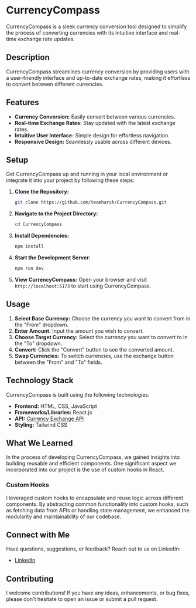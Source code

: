 # CurrencyCompass

CurrencyCompass is a sleek currency conversion tool designed to simplify the process of converting currencies with its intuitive interface and real-time exchange rate updates.

## Description

CurrencyCompass streamlines currency conversion by providing users with a user-friendly interface and up-to-date exchange rates, making it effortless to convert between different currencies.

## Features

- **Currency Conversion:** Easily convert between various currencies.
- **Real-time Exchange Rates:** Stay updated with the latest exchange rates.
- **Intuitive User Interface:** Simple design for effortless navigation.
- **Responsive Design:** Seamlessly usable across different devices.

## Setup

Get CurrencyCompass up and running in your local environment or integrate it into your project by following these steps:

1. **Clone the Repository:**
    ```bash
    git clone https://github.com/teamharsh/CurrencyCompass.git
    ```

2. **Navigate to the Project Directory:**
    ```bash
    cd CurrencyCompass
    ```

3. **Install Dependencies:**
    ```bash
    npm install
    ```

4. **Start the Development Server:**
    ```bash
    npm run dev
    ```

5. **View CurrencyCompass:**
    Open your browser and visit `http://localhost:5173` to start using CurrencyCompass.

## Usage

1. **Select Base Currency:** Choose the currency you want to convert from in the "From" dropdown.
2. **Enter Amount:** Input the amount you wish to convert.
3. **Choose Target Currency:** Select the currency you want to convert to in the "To" dropdown.
4. **Convert:** Click the "Convert" button to see the converted amount.
5. **Swap Currencies:** To switch currencies, use the exchange button between the "From" and "To" fields.

## Technology Stack

CurrencyCompass is built using the following technologies:

- **Frontend:** HTML, CSS, JavaScript
- **Frameworks/Libraries:** React.js
- **API:** [Currency Exchange API](https://cdn.jsdelivr.net/npm/@fawazahmed0/currency-api@latest/v1/currencies/${currency}.json)
- **Styling:** Tailwind CSS

## What We Learned

In the process of developing CurrencyCompass, we gained insights into building reusable and efficient components. One significant aspect we incorporated into our project is the use of custom hooks in React.

### Custom Hooks

I leveraged custom hooks to encapsulate and reuse logic across different components. By abstracting common functionality into custom hooks, such as fetching data from APIs or handling state management, we enhanced the modularity and maintainability of our codebase.

## Connect with Me

Have questions, suggestions, or feedback? Reach out to us on LinkedIn:

- [LinkedIn](https://www.linkedin.com/in/mrharshkr)

## Contributing

I welcome contributions! If you have any ideas, enhancements, or bug fixes, please don't hesitate to open an issue or submit a pull request.
